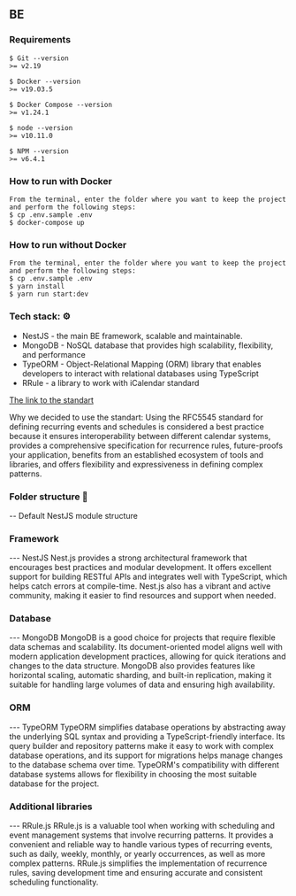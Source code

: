 ## BE

### Requirements

```
$ Git --version
>= v2.19

$ Docker --version
>= v19.03.5

$ Docker Compose --version
>= v1.24.1

$ node --version
>= v10.11.0

$ NPM --version
>= v6.4.1

```
### How to run with Docker
```
From the terminal, enter the folder where you want to keep the project and perform the following steps:
$ cp .env.sample .env
$ docker-compose up
```

### How to run without Docker
```
From the terminal, enter the folder where you want to keep the project and perform the following steps:
$ cp .env.sample .env
$ yarn install
$ yarn run start:dev
```

### Tech stack: ⚙️
- NestJS - the main BE framework, scalable and maintainable.
- MongoDB - NoSQL database that provides high scalability, flexibility, and performance
- TypeORM - Object-Relational Mapping (ORM) library that enables developers to interact with relational databases using TypeScript
- RRule - a library to work with iCalendar standard

[The link to the standart](https://datatracker.ietf.org/doc/html/rfc5545)

Why we decided to use the standart:
Using the RFC5545 standard for defining recurring events and schedules is considered a best practice because it ensures interoperability between different calendar systems, provides a comprehensive specification for recurrence rules, future-proofs your application, benefits from an established ecosystem of tools and libraries, and offers flexibility and expressiveness in defining complex patterns.

### Folder structure 📁
-- Default NestJS module structure

### Framework
--- NestJS
Nest.js provides a strong architectural framework that encourages best practices and modular development. It offers excellent support for building RESTful APIs and integrates well with TypeScript, which helps catch errors at compile-time. Nest.js also has a vibrant and active community, making it easier to find resources and support when needed.

### Database
--- MongoDB
MongoDB is a good choice for projects that require flexible data schemas and scalability. Its document-oriented model aligns well with modern application development practices, allowing for quick iterations and changes to the data structure. MongoDB also provides features like horizontal scaling, automatic sharding, and built-in replication, making it suitable for handling large volumes of data and ensuring high availability.

### ORM
--- TypeORM
TypeORM simplifies database operations by abstracting away the underlying SQL syntax and providing a TypeScript-friendly interface. Its query builder and repository patterns make it easy to work with complex database operations, and its support for migrations helps manage changes to the database schema over time. TypeORM's compatibility with different database systems allows for flexibility in choosing the most suitable database for the project.

### Additional libraries
--- RRule.js
RRule.js is a valuable tool when working with scheduling and event management systems that involve recurring patterns. It provides a convenient and reliable way to handle various types of recurring events, such as daily, weekly, monthly, or yearly occurrences, as well as more complex patterns. RRule.js simplifies the implementation of recurrence rules, saving development time and ensuring accurate and consistent scheduling functionality.

